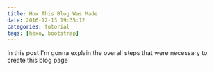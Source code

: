```yaml
---
title: How This Blog Was Made
date: 2016-12-13 19:35:12
categories: tutorial
tags: [hexo, bootstrap]
---
```

In this post I'm gonna explain the overall steps that were necessary to create this blog page
<!-- more -->
